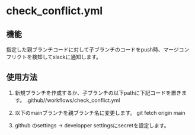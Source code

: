 # check_conflict.yml

## 機能

指定した親ブランチコードに対して子ブランチのコードをpush時、マージコンフリクトを検知してslackに通知します。


## 使用方法

1. 新規ブランチを作成するか、子ブランチの以下pathに下記コードを置きます。
.github//workflows/check_conflict.yml


2. 以下のmainブランチを親ブランチ名に変更します。
git fetch origin main


3. github のsettings → developper settingsにsecretを設定します。

